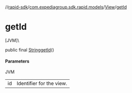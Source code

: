 //[rapid-sdk](../../../index.md)/[com.expediagroup.sdk.rapid.models](../index.md)/[View](index.md)/[getId](get-id.md)

# getId

[JVM]\

public final [String](https://docs.oracle.com/javase/8/docs/api/java/lang/String.html)[getId](get-id.md)()

#### Parameters

JVM

| | |
|---|---|
| id | Identifier for the view. |
